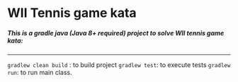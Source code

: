# WII Tennis game kata

##### This is a gradle java (Java 8+ required) project to solve WII tennis game kata:
---
`gradlew clean build` : to build project
`gradlew test`: to execute tests
`gradlew run`: to run main class.

